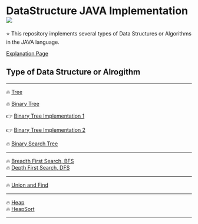 # DataStructure JAVA Implementation <img src = "https://img.shields.io/badge/JAVA-007396?style=for-the-badge&logo=java&logoColor=white">

:star: This repository implements several types of Data Structures or Algorithms in the JAVA language. 

[Explanation Page](https://lunareclipse000.wordpress.com/category/%ed%94%84%eb%a1%9c%ea%b7%b8%eb%9e%98%eb%b0%8d-%ec%8a%a4%ed%84%b0%eb%94%94/%ec%9e%90%eb%a3%8c%ea%b5%ac%ec%a1%b0/)

## Type of Data Structure or Alrogithm

-----

:fire: [Tree](https://lunareclipse000.wordpress.com/2024/01/23/tree/)

:fire: [Binary Tree](https://lunareclipse000.wordpress.com/2024/01/26/binary-tree/)

  :point_right: [Binary Tree Implementation 1](https://lunareclipse000.wordpress.com/2024/01/27/binary-tree-%ea%b5%ac%ed%98%84java/)

  :point_right: [Binary Tree Implementation 2](https://lunareclipse000.wordpress.com/2024/01/27/binary-tree-%ea%b5%ac%ed%98%84java-2/)

:fire: [Binary Search Tree](https://lunareclipse000.wordpress.com/2024/02/03/binary-search-treejava/)

-----

:fire: [Breadth First Search, BFS](https://lunareclipse000.wordpress.com/2024/01/28/bfsbreadth-first-search/)  
:fire: [Depth First Search, DFS](https://lunareclipse000.wordpress.com/2024/01/29/dfsdepth-first-search/)

-----

:fire: [Union and Find](https://lunareclipse000.wordpress.com/2024/02/09/union-finddisjoint-set-algorithm-java/)

-----

:fire: [Heap](https://lunareclipse000.wordpress.com/2024/03/01/java-heap/)  
:fire: [HeapSort](https://lunareclipse000.wordpress.com/2024/03/10/java-heap-sort-%ea%b5%ac%ed%98%84/#heapifymethod)

-----